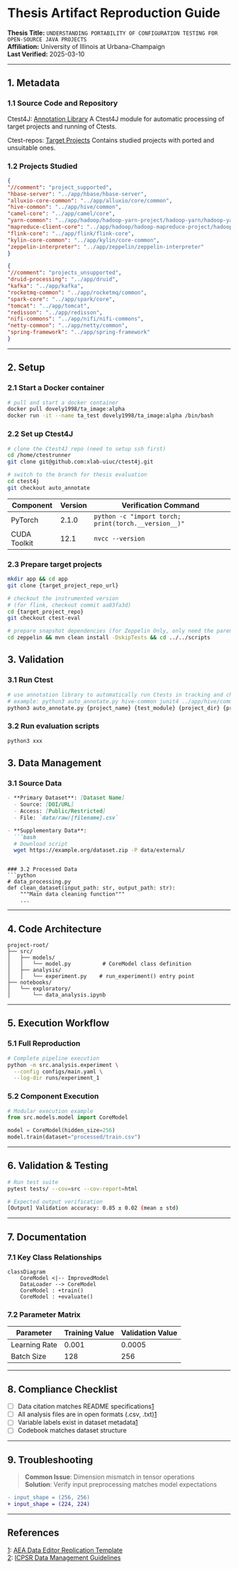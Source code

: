 # Thesis Artifact Reproduction Guide  
**Thesis Title:** `UNDERSTANDING PORTABILITY OF CONFIGURATION TESTING FOR OPEN-SOURCE JAVA PROJECTS`  
**Affiliation:** University of Illinois at Urbana-Champaign  
**Last Verified:** 2025-03-10  

---

## 1. Metadata
### 1.1 Source Code and Repository
Ctest4J: [Annotation Library](https://github.com/xlab-uiuc/ctest4j/tree/auto_annotate)
A Ctest4J module for automatic processing of target projects and running of Ctests.

Ctest-repos: [Target Projects](https://github.com/ctest-repos)
Contains studied projects with ported and unsuitable ones.

### 1.2 Projects Studied
```json
{
"//comment": "project_supported",
"hbase-server": "../app/hbase/hbase-server",
"alluxio-core-common": "../app/alluxio/core/common",
"hive-common": "../app/hive/common",
"camel-core": "../app/camel/core",
"yarn-common": "../app/hadoop/hadoop-yarn-project/hadoop-yarn/hadoop-yarn-common",
"mapreduce-client-core": "../app/hadoop/hadoop-mapreduce-project/hadoop-mapreduce-client/hadoop-mapreduce-client-core",
"flink-core": "../app/flink/flink-core",
"kylin-core-common": "../app/kylin/core-common",
"zeppelin-interpreter": "../app/zeppelin/zeppelin-interpreter"
}

{
"//comment": "projects_unsupported",
"druid-processing": "../app/druid",
"kafka": "../app/kafka",
"rocketmq-common": "../app/rocketmq/common",
"spark-core": "../app/spark/core",
"tomcat": "../app/tomcat",
"redisson": "../app/redisson",
"nifi-commons": "../app/nifi/nifi-commons",
"netty-common": "../app/netty/common",
"spring-framework": "../app/spring-framework"
}
```

---

## 2. Setup  
### 2.1 Start a Docker container  
```bash
# pull and start a docker container
docker pull dovely1998/ta_image:alpha
docker run -it --name ta_test dovely1998/ta_image:alpha /bin/bash
```

### 2.2 Set up Ctest4J
```bash
# clone the Ctest4J repo (need to setup ssh first)
cd /home/ctestrunner
git clone git@github.com:xlab-uiuc/ctest4j.git

# switch to the branch for thesis evaluation
cd ctest4j
git checkout auto_annotate
```
| Component       | Version  | Verification Command       |  
|-----------------|----------|----------------------------|  
| PyTorch         | 2.1.0    | `python -c "import torch; print(torch.__version__)"` |  
| CUDA Toolkit    | 12.1     | `nvcc --version`           |  


### 2.3 Prepare target projects
```bash
mkdir app && cd app
git clone {target_project_repo_url}

# checkout the instrumented version
# (for flink, checkout commit aa83fa3d)
cd {target_project_repo}
git checkout ctest-eval

# prepare snapshot dependencies (for Zeppelin Only, only need the parent POM and zeppelin-common module)
cd zeppelin && mvn clean install -DskipTests && cd ../../scripts
```
## 3. Validation
### 3.1 Run Ctest
```bash
# use annotation library to automatically run Ctests in tracking and checking modes, mapping files between tests and parameters are generated
# example: python3 auto_annotate.py hive-common junit4 ../app/hive/common . ctest/saved_mapping ({project_test_dir} usually can be ".")
python3 auto_annotate.py {project_name} {test_module} {project_dir} {project_test_dir} {ctest_mapping_dir}
```

### 3.2 Run evaluation scripts
```bash
python3 xxx
```


## 3. Data Management  
### 3.1 Source Data  
```markdown
- ​**Primary Dataset**: [Dataset Name]  
  - Source: [DOI/URL]  
  - Access: [Public/Restricted]  
  - File: `data/raw/[filename].csv`

- ​**Supplementary Data**:  
  ```bash
  # Download script
  wget https://example.org/dataset.zip -P data/external/
  ```
```

### 3.2 Processed Data  
```python
# data_processing.py
def clean_dataset(input_path: str, output_path: str):
    """Main data cleaning function"""
    ...
```

---

## 4. Code Architecture  
```text
project-root/
├── src/
│   ├── models/
│   │   └── model.py          # CoreModel class definition
│   ├── analysis/
│   │   └── experiment.py    # run_experiment() entry point
├── notebooks/
│   └── exploratory/
│       └── data_analysis.ipynb
```

---

## 5. Execution Workflow  
### 5.1 Full Reproduction  
```bash
# Complete pipeline execution
python -m src.analysis.experiment \
  --config configs/main.yaml \
  --log-dir runs/experiment_1
```

### 5.2 Component Execution  
```python
# Modular execution example
from src.models.model import CoreModel

model = CoreModel(hidden_size=256)
model.train(dataset="processed/train.csv")
```

---

## 6. Validation & Testing  
```bash
# Run test suite
pytest tests/ --cov=src --cov-report=html

# Expected output verification
[Output] Validation accuracy: 0.85 ± 0.02 (mean ± std)
```

---

## 7. Documentation  
### 7.1 Key Class Relationships  
```mermaid
classDiagram
    CoreModel <|-- ImprovedModel
    DataLoader --> CoreModel
    CoreModel : +train()
    CoreModel : +evaluate()
```

### 7.2 Parameter Matrix  
| Parameter       | Training Value | Validation Value |  
|-----------------|----------------|------------------|  
| Learning Rate   | 0.001          | 0.0005           |  
| Batch Size      | 128            | 256              |  

---

## 8. Compliance Checklist  
- [ ] Data citation matches README specifications[1](@ref)  
- [ ] All analysis files are in open formats (.csv, .txt)[1](@ref)  
- [ ] Variable labels exist in dataset metadata[1](@ref)  
- [ ] Codebook matches dataset structure  

---

## 9. Troubleshooting  
> ​**Common Issue**: Dimension mismatch in tensor operations  
> ​**Solution**: Verify input preprocessing matches model expectations  

```diff
- input_shape = (256, 256)
+ input_shape = (224, 224)
```

---

## References  
[1](@ref): [AEA Data Editor Replication Template](https://aeadataeditor.github.io/aea-de-guidance/)  
[2](@ref): [ICPSR Data Management Guidelines](https://www.icpsr.umich.edu)  
